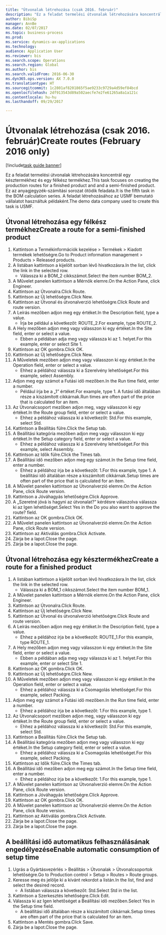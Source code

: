 ```yaml
--- 
title: "Útvonalak létrehozása (csak 2016. február)"
description: "Ez a feladat termelési útvonalak létrehozására koncentrál egy késztermékhez és egy félkész termékhez."
author: BibiSp
manager: AnnBe
ms.date: 02/07/2017
ms.topic: business-process
ms.prod: 
ms.service: dynamics-ax-applications
ms.technology: 
audience: Application User
ms.reviewer: bis
ms.search.scope: Operations
ms.search.region: Global
ms.author: bis
ms.search.validFrom: 2016-06-30
ms.dyn365.ops.version: AX 7.0.0
ms.translationtype: HT
ms.sourcegitcommit: 1c2801af8201865f5ae9233c9729a4d59ef84bcd
ms.openlocfilehash: 2df913543d89a502aecfe7e2fe61265a8a1a121c
ms.contentlocale: hu-hu
ms.lasthandoff: 09/29/2017

---
```

# <a name="create-routes-february-2016-only"></a><span data-ttu-id="d5430-103">Útvonalak létrehozása (csak 2016. február)</span><span class="sxs-lookup"><span data-stu-id="d5430-103">Create routes (February 2016 only)</span></span>

[!include[task guide banner](../../includes/task-guide-banner.md)]

<span data-ttu-id="d5430-104">Ez a feladat termelési útvonalak létrehozására koncentrál egy késztermékhez és egy félkész termékhez.</span><span class="sxs-lookup"><span data-stu-id="d5430-104">This task focuses on creating the production routes for a finished product and and a semi-finished product.</span></span> <span data-ttu-id="d5430-105">Ez az anyagjegyzék-számítási sorozat ötödik feladata.</span><span class="sxs-lookup"><span data-stu-id="d5430-105">It is the fifth task in the BOM calculation series.</span></span> <span data-ttu-id="d5430-106">A feladat létrehozásához az USMF bemutató vállalatot használtuk példaként.</span><span class="sxs-lookup"><span data-stu-id="d5430-106">The demo data company used to create this task is USMF.</span></span>


## <a name="create-a-route-for-a-semi-finished-product"></a><span data-ttu-id="d5430-107">Útvonal létrehozása egy félkész termékhez</span><span class="sxs-lookup"><span data-stu-id="d5430-107">Create a route for a semi-finished product</span></span>
1. <span data-ttu-id="d5430-108">Kattintson a Termékinformációk kezelése > Termékek > Kiadott termékek lehetőségre.</span><span class="sxs-lookup"><span data-stu-id="d5430-108">Go to Product information management > Products > Released products.</span></span>
2. <span data-ttu-id="d5430-109">A listában kattintson a kijelölt sorban lévő hivatkozásra.</span><span class="sxs-lookup"><span data-stu-id="d5430-109">In the list, click the link in the selected row.</span></span>
    * <span data-ttu-id="d5430-110">Válassza ki a BOM_2 cikkszámot.</span><span class="sxs-lookup"><span data-stu-id="d5430-110">Select the item number BOM_2.</span></span>  
3. <span data-ttu-id="d5430-111">A Művelet panelen kattintson a Mérnök elemre.</span><span class="sxs-lookup"><span data-stu-id="d5430-111">On the Action Pane, click Engineer.</span></span>
4. <span data-ttu-id="d5430-112">Kattintson az Útvonalra.</span><span class="sxs-lookup"><span data-stu-id="d5430-112">Click Route.</span></span>
5. <span data-ttu-id="d5430-113">Kattintson az Új lehetőségre.</span><span class="sxs-lookup"><span data-stu-id="d5430-113">Click New.</span></span>
6. <span data-ttu-id="d5430-114">Kattintson az Útvonal és útvonalverzió lehetőségre.</span><span class="sxs-lookup"><span data-stu-id="d5430-114">Click Route and route version.</span></span>
7. <span data-ttu-id="d5430-115">A Leírás mezőben adjon meg egy értéket.</span><span class="sxs-lookup"><span data-stu-id="d5430-115">In the Description field, type a value.</span></span>
    * <span data-ttu-id="d5430-116">Írja be például a következőt: ROUTE_2.</span><span class="sxs-lookup"><span data-stu-id="d5430-116">For example, type ROUTE_2.</span></span>  
8. <span data-ttu-id="d5430-117">A Hely mezőben adjon meg vagy válasszon ki egy értéket.</span><span class="sxs-lookup"><span data-stu-id="d5430-117">In the Site field, enter or select a value.</span></span>
    * <span data-ttu-id="d5430-118">Ebben a példában adja meg vagy válassza ki az 1. helyet.</span><span class="sxs-lookup"><span data-stu-id="d5430-118">For this example, enter or select Site 1.</span></span>  
9. <span data-ttu-id="d5430-119">Kattintson az OK gombra.</span><span class="sxs-lookup"><span data-stu-id="d5430-119">Click OK.</span></span>
10. <span data-ttu-id="d5430-120">Kattintson az Új lehetőségre.</span><span class="sxs-lookup"><span data-stu-id="d5430-120">Click New.</span></span>
11. <span data-ttu-id="d5430-121">A Műveletek mezőben adjon meg vagy válasszon ki egy értéket.</span><span class="sxs-lookup"><span data-stu-id="d5430-121">In the Operation field, enter or select a value.</span></span>
    * <span data-ttu-id="d5430-122">Ehhez a példához válassza ki a Szerelvény lehetőséget.</span><span class="sxs-lookup"><span data-stu-id="d5430-122">For this example, select Assembly.</span></span>  
12. <span data-ttu-id="d5430-123">Adjon meg egy számot a Futási idő mezőben.</span><span class="sxs-lookup"><span data-stu-id="d5430-123">In the Run time field, enter a number.</span></span>
    * <span data-ttu-id="d5430-124">Például írja be a „1” értéket.</span><span class="sxs-lookup"><span data-stu-id="d5430-124">For example, type 1.</span></span> <span data-ttu-id="d5430-125">A futási idő általában része a kiszámított cikkárnak.</span><span class="sxs-lookup"><span data-stu-id="d5430-125">Run times are often part of the price that is calculated for an item.</span></span>  
13. <span data-ttu-id="d5430-126">Az Útvonalcsoport mezőben adjon meg, vagy válasszon ki egy értéket.</span><span class="sxs-lookup"><span data-stu-id="d5430-126">In the Route group field, enter or select a value.</span></span>
    * <span data-ttu-id="d5430-127">Ehhez a példához válassza ki a következőt: Std.</span><span class="sxs-lookup"><span data-stu-id="d5430-127">For this example, select Std.</span></span>  
14. <span data-ttu-id="d5430-128">Kattintson a Beállítás fülre.</span><span class="sxs-lookup"><span data-stu-id="d5430-128">Click the Setup tab.</span></span>
15. <span data-ttu-id="d5430-129">A Beállítási kategória mezőben adjon meg vagy válasszon ki egy értéket.</span><span class="sxs-lookup"><span data-stu-id="d5430-129">In the Setup category field, enter or select a value.</span></span>
    * <span data-ttu-id="d5430-130">Ehhez a példához válassza ki a Szerelvény lehetőséget.</span><span class="sxs-lookup"><span data-stu-id="d5430-130">For this example, select Assembly.</span></span>  
16. <span data-ttu-id="d5430-131">Kattintson az Idők fülre.</span><span class="sxs-lookup"><span data-stu-id="d5430-131">Click the Times tab.</span></span>
17. <span data-ttu-id="d5430-132">A Beállítási idő mezőben adjon meg egy számot.</span><span class="sxs-lookup"><span data-stu-id="d5430-132">In the Setup time field, enter a number.</span></span>
    * <span data-ttu-id="d5430-133">Ehhez a példához írja be a következőt: 1.</span><span class="sxs-lookup"><span data-stu-id="d5430-133">For this example, type 1.</span></span> <span data-ttu-id="d5430-134">A beállítási idő általában része a kiszámított cikkárnak.</span><span class="sxs-lookup"><span data-stu-id="d5430-134">Setup times are often part of the price that is calculated for an item.</span></span>  
18. <span data-ttu-id="d5430-135">A Művelet panelen kattintson az Útvonalverzió elemre.</span><span class="sxs-lookup"><span data-stu-id="d5430-135">On the Action Pane, click Route version.</span></span>
19. <span data-ttu-id="d5430-136">Kattintson a Jóváhagyás lehetőségre.</span><span class="sxs-lookup"><span data-stu-id="d5430-136">Click Approve.</span></span>
20. <span data-ttu-id="d5430-137">A „Szeretné jóvá is hagyni az útvonalat?” kérdésre válaszolva válassza ki az Igen lehetőséget.</span><span class="sxs-lookup"><span data-stu-id="d5430-137">Select Yes in the Do you also want to approve the route? field.</span></span>
21. <span data-ttu-id="d5430-138">Kattintson az OK gombra.</span><span class="sxs-lookup"><span data-stu-id="d5430-138">Click OK.</span></span>
22. <span data-ttu-id="d5430-139">A Művelet panelen kattintson az Útvonalverzió elemre.</span><span class="sxs-lookup"><span data-stu-id="d5430-139">On the Action Pane, click Route version.</span></span>
23. <span data-ttu-id="d5430-140">Kattintson az Aktiválás gombra.</span><span class="sxs-lookup"><span data-stu-id="d5430-140">Click Activate.</span></span>
24. <span data-ttu-id="d5430-141">Zárja be a lapot.</span><span class="sxs-lookup"><span data-stu-id="d5430-141">Close the page.</span></span>
25. <span data-ttu-id="d5430-142">Zárja be a lapot.</span><span class="sxs-lookup"><span data-stu-id="d5430-142">Close the page.</span></span>

## <a name="create-a-route-for-a-finished-product"></a><span data-ttu-id="d5430-143">Útvonal létrehozása egy késztermékhez</span><span class="sxs-lookup"><span data-stu-id="d5430-143">Create a route for a finished product</span></span>
1. <span data-ttu-id="d5430-144">A listában kattintson a kijelölt sorban lévő hivatkozásra.</span><span class="sxs-lookup"><span data-stu-id="d5430-144">In the list, click the link in the selected row.</span></span>
    * <span data-ttu-id="d5430-145">Válassza ki a BOM_1 cikkszámot.</span><span class="sxs-lookup"><span data-stu-id="d5430-145">Select the item number BOM_1.</span></span>  
2. <span data-ttu-id="d5430-146">A Művelet panelen kattintson a Mérnök elemre.</span><span class="sxs-lookup"><span data-stu-id="d5430-146">On the Action Pane, click Engineer.</span></span>
3. <span data-ttu-id="d5430-147">Kattintson az Útvonalra.</span><span class="sxs-lookup"><span data-stu-id="d5430-147">Click Route.</span></span>
4. <span data-ttu-id="d5430-148">Kattintson az Új lehetőségre.</span><span class="sxs-lookup"><span data-stu-id="d5430-148">Click New.</span></span>
5. <span data-ttu-id="d5430-149">Kattintson az Útvonal és útvonalverzió lehetőségre.</span><span class="sxs-lookup"><span data-stu-id="d5430-149">Click Route and route version.</span></span>
6. <span data-ttu-id="d5430-150">A Leírás mezőben adjon meg egy értéket.</span><span class="sxs-lookup"><span data-stu-id="d5430-150">In the Description field, type a value.</span></span>
    * <span data-ttu-id="d5430-151">Ehhez a példához írja be a következőt: ROUTE_1.</span><span class="sxs-lookup"><span data-stu-id="d5430-151">For this example, type ROUTE_1.</span></span>  
7. <span data-ttu-id="d5430-152">A Hely mezőben adjon meg vagy válasszon ki egy értéket.</span><span class="sxs-lookup"><span data-stu-id="d5430-152">In the Site field, enter or select a value.</span></span>
    * <span data-ttu-id="d5430-153">Ebben a példában adja meg vagy válassza ki az 1. helyet.</span><span class="sxs-lookup"><span data-stu-id="d5430-153">For this example, enter or select Site 1.</span></span>  
8. <span data-ttu-id="d5430-154">Kattintson az OK gombra.</span><span class="sxs-lookup"><span data-stu-id="d5430-154">Click OK.</span></span>
9. <span data-ttu-id="d5430-155">Kattintson az Új lehetőségre.</span><span class="sxs-lookup"><span data-stu-id="d5430-155">Click New.</span></span>
10. <span data-ttu-id="d5430-156">A Műveletek mezőben adjon meg vagy válasszon ki egy értéket.</span><span class="sxs-lookup"><span data-stu-id="d5430-156">In the Operation field, enter or select a value.</span></span>
    * <span data-ttu-id="d5430-157">Ehhez a példához válassza ki a Csomagolás lehetőséget.</span><span class="sxs-lookup"><span data-stu-id="d5430-157">For this example, select Packing.</span></span>  
11. <span data-ttu-id="d5430-158">Adjon meg egy számot a Futási idő mezőben.</span><span class="sxs-lookup"><span data-stu-id="d5430-158">In the Run time field, enter a number.</span></span>
    * <span data-ttu-id="d5430-159">Ehhez a példához írja be a következőt: 1.</span><span class="sxs-lookup"><span data-stu-id="d5430-159">For this example, type 1.</span></span>  
12. <span data-ttu-id="d5430-160">Az Útvonalcsoport mezőben adjon meg, vagy válasszon ki egy értéket.</span><span class="sxs-lookup"><span data-stu-id="d5430-160">In the Route group field, enter or select a value.</span></span>
    * <span data-ttu-id="d5430-161">Ehhez a példához válassza ki a következőt: Std.</span><span class="sxs-lookup"><span data-stu-id="d5430-161">For this example, select Std.</span></span>  
13. <span data-ttu-id="d5430-162">Kattintson a Beállítás fülre.</span><span class="sxs-lookup"><span data-stu-id="d5430-162">Click the Setup tab.</span></span>
14. <span data-ttu-id="d5430-163">A Beállítási kategória mezőben adjon meg vagy válasszon ki egy értéket.</span><span class="sxs-lookup"><span data-stu-id="d5430-163">In the Setup category field, enter or select a value.</span></span>
    * <span data-ttu-id="d5430-164">Ehhez a példához válassza ki a Csomagolás lehetőséget.</span><span class="sxs-lookup"><span data-stu-id="d5430-164">For this example, select Packing.</span></span>  
15. <span data-ttu-id="d5430-165">Kattintson az Idők fülre.</span><span class="sxs-lookup"><span data-stu-id="d5430-165">Click the Times tab.</span></span>
16. <span data-ttu-id="d5430-166">A Beállítási idő mezőben adjon meg egy számot.</span><span class="sxs-lookup"><span data-stu-id="d5430-166">In the Setup time field, enter a number.</span></span>
    * <span data-ttu-id="d5430-167">Ehhez a példához írja be a következőt: 1.</span><span class="sxs-lookup"><span data-stu-id="d5430-167">For this example, type 1.</span></span>  
17. <span data-ttu-id="d5430-168">A Művelet panelen kattintson az Útvonalverzió elemre.</span><span class="sxs-lookup"><span data-stu-id="d5430-168">On the Action Pane, click Route version.</span></span>
18. <span data-ttu-id="d5430-169">Kattintson a Jóváhagyás lehetőségre.</span><span class="sxs-lookup"><span data-stu-id="d5430-169">Click Approve.</span></span>
19. <span data-ttu-id="d5430-170">Kattintson az OK gombra.</span><span class="sxs-lookup"><span data-stu-id="d5430-170">Click OK.</span></span>
20. <span data-ttu-id="d5430-171">A Művelet panelen kattintson az Útvonalverzió elemre.</span><span class="sxs-lookup"><span data-stu-id="d5430-171">On the Action Pane, click Route version.</span></span>
21. <span data-ttu-id="d5430-172">Kattintson az Aktiválás gombra.</span><span class="sxs-lookup"><span data-stu-id="d5430-172">Click Activate.</span></span>
22. <span data-ttu-id="d5430-173">Zárja be a lapot.</span><span class="sxs-lookup"><span data-stu-id="d5430-173">Close the page.</span></span>
23. <span data-ttu-id="d5430-174">Zárja be a lapot.</span><span class="sxs-lookup"><span data-stu-id="d5430-174">Close the page.</span></span>

## <a name="enable-automatic-consumption-of-setup-time"></a><span data-ttu-id="d5430-175">A beállítási idő automatikus felhasználásának engedélyezése</span><span class="sxs-lookup"><span data-stu-id="d5430-175">Enable automatic consumption of setup time</span></span>
1. <span data-ttu-id="d5430-176">Ugrás a Gyártásvezérlés > Beállítás > Útvonalak > Útvonalcsoportok lehetőségre.</span><span class="sxs-lookup"><span data-stu-id="d5430-176">Go to Production control > Setup > Routes > Route groups.</span></span>
2. <span data-ttu-id="d5430-177">Keresse meg és jelölje ki a kívánt rekordot a listán.</span><span class="sxs-lookup"><span data-stu-id="d5430-177">In the list, find and select the desired record.</span></span>
    * <span data-ttu-id="d5430-178">A listában válassza a következőt: Std.</span><span class="sxs-lookup"><span data-stu-id="d5430-178">Select Std in the list.</span></span>  
3. <span data-ttu-id="d5430-179">Kattintson a Szerkesztés lehetőségre.</span><span class="sxs-lookup"><span data-stu-id="d5430-179">Click Edit.</span></span>
4. <span data-ttu-id="d5430-180">Válassza ki az Igen lehetőséget a Beállítási idő mezőben.</span><span class="sxs-lookup"><span data-stu-id="d5430-180">Select Yes in the Setup time field.</span></span>
    * <span data-ttu-id="d5430-181">A beállítási idő általában része a kiszámított cikkárnak.</span><span class="sxs-lookup"><span data-stu-id="d5430-181">Setup times are often part of the price that is calculated for an item.</span></span>  
5. <span data-ttu-id="d5430-182">Kattintson a Mentés gombra.</span><span class="sxs-lookup"><span data-stu-id="d5430-182">Click Save.</span></span>
6. <span data-ttu-id="d5430-183">Zárja be a lapot.</span><span class="sxs-lookup"><span data-stu-id="d5430-183">Close the page.</span></span>



